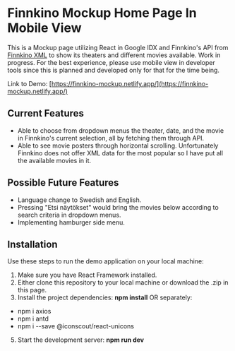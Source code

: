 # Finnkino Mockup Home Page In Mobile View

This is a Mockup page utilizing React in Google IDX and Finnkino's API from [Finnkino XML](https://www.finnkino.fi/xml/) to show its theaters and different movies available. Work in progress. For the best experience, please use mobile view in developer tools since this is planned and developed only for that for the time being.

Link to Demo: [https://finnkino-mockup.netlify.app/](https://finnkino-mockup.netlify.app/)

## Current  Features
- Able to choose from dropdown menus the theater, date, and the movie in Finnkino's current selection, all by fetching them through API.
- Able to see movie posters through horizontal scrolling. Unfortunately Finnkino does not offer XML data for the most popular so I have put all the available movies in it.

## Possible Future Features
- Language change to Swedish and English.
- Pressing "Etsi näytökset" would bring the movies below according to search criteria in dropdown menus.
- Implementing hamburger side menu.


## Installation

  
Use these steps to run the demo application on your local machine:

 1. Make sure you have React Framework installed.
 2. Either clone this repository to your local machine or download the .zip in this page.
 3. Install the project dependencies: **npm install** OR  separately:
 
- npm i axios
- npm i antd
- npm i --save @iconscout/react-unicons
 
 5. Start the development server: **npm run dev**
